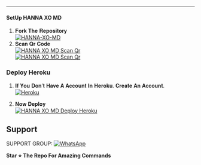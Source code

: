 

***

#### SetUp HANNA XO MD

1. 𝐅𝐨𝐫𝐤 𝐓𝐡𝐞 𝐑𝐞𝐩𝐨𝐬𝐢𝐭𝐨𝐫𝐲
    <br>
<a href="https://github.com/ABHIIY-BRO/HANNA-XO-MS/fork"><img title="HANNA-XO-MD" src="https://img.shields.io/badge/FORK HANNA XO MD-h?color=cyan&style=for-the-badge&logo=stackshare&logoColor=black"></a>
2. 𝐒𝐜𝐚𝐧 𝐐𝐫 𝐂𝐨𝐝𝐞
   <br>
<a href="https://hanna-md-qr.vercel.app/"><img title="HANNA XO MD Scan Qr" src="https://img.shields.io/badge/SCAN QR CODE 1-h?color=cyan&style=for-the-badge&logo=scanner&logoColor=black"></a>
     <br>
<a href="https://qr-code-hanna-bace9e5bf704.herokuapp.com/"><img title="HANNA XO MD Scan Qr" src="https://img.shields.io/badge/SCAN QR CODE 2-h?color=cyan&style=for-the-badge&logo=qr&logoColor=black"></a>     


### Deploy Heroku 

1. 𝐈𝐟 𝐘𝐨𝐮 𝐃𝐨𝐧’𝐭 𝐇𝐚𝐯𝐞 𝐀 𝐀𝐜𝐜𝐨𝐮𝐧𝐭 𝐈𝐧 𝐇𝐞𝐫𝐨𝐤𝐮. 𝐂𝐫𝐞𝐚𝐭𝐞 𝐀𝐧 𝐀𝐜𝐜𝐨𝐮𝐧𝐭.
    <br>
<a href='https://signup.heroku.com/' target="_blank"><img alt='Heroku' src='https://img.shields.io/badge/-Create-white?style=for-the-badge&logo=heroku&logoColor=black'/></a>

2. 𝐍𝐨𝐰 𝐃𝐞𝐩𝐥𝐨𝐲
   <br>
<a href="https://heroku.com/deploy?template=https://github.com/ABHIIY-BRO/HANNA-XO-MD/"><img title="HANNA XO MD  Deploy Heroku" src="https://img.shields.io/badge/DEPLOY-h?color=white&style=for-the-badge&logo=heroku&logoColor=black"></a>


 
 ## Support

SUPPORT GROUP: <a href="https://chat.whatsapp.com/BOLb0ICN3sAJ5dloRBw5VD"><img alt="WhatsApp" src="https://img.shields.io/badge/WhatsApp-25D366?style=for-the-badge&logo=whatsapp&logoColor=white"/></a>

**Star ⭐ The Repo For Amazing Commands**
